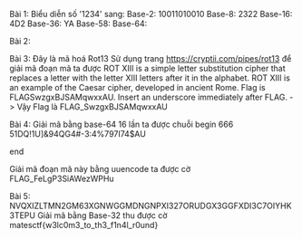 Bài 1:
Biểu diễn số '1234' sang:
Base-2: 10011010010
Base-8: 2322
Base-16: 4D2
Base-36: YA
Base-58: 
Base-64: 

Bài 2:

Bài 3:
Đây là mã hoá Rot13
Sử dụng trang https://cryptii.com/pipes/rot13 để giải mã đoạn mã ta được
ROT XIII is a simple letter substitution cipher that replaces a letter with the letter XIII letters after it in the alphabet. ROT XIII is an example of the Caesar cipher, developed in ancient Rome. Flag is FLAGSwzgxBJSAMqwxxAU. Insert an underscore immediately after FLAG.
-> Vậy Flag là FLAG_SwzgxBJSAMqwxxAU

Bài 4:
Giải mã bằng base-64 16 lần ta được chuỗi
begin 666 <data>
51DQ!1U]&94QG4#-3:4%797I74$AU
 
end

Giải mã đoạn mã này bằng uuencode ta được cờ 
FLAG_FeLgP3SiAWezWPHu

Bài 5: 
NVQXIZLTMN2GM63XGNWGGMDNGNPXI327ORUDGX3GGFXDI3C7OIYHK3TEPU
Giải mã bằng Base-32 thu được cờ
matesctf{w3lc0m3_to_th3_f1n4l_r0und}
